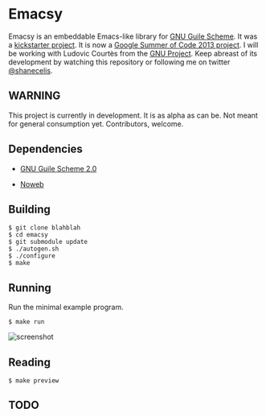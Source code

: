 Emacsy
======

Emacsy is an embeddable Emacs-like library for [GNU Guile
Scheme](http://www.gnu.org/software/guile/).  It was a [kickstarter
project](http://www.kickstarter.com/projects/568774734/emacsy-an-embeddable-emacs/?ref=kicktraq).
It is now a [Google Summer of Code 2013
project](https://google-melange.appspot.com/gsoc/proposal/review/google/gsoc2013/shanecelis/1).
I will be working with Ludovic Courtès from the [GNU
Project](http://www.gnu.org/gnu/thegnuproject.html).  Keep abreast of
its development by watching this repository or following me on twitter
[@shanecelis](https://twitter.com/shanecelis).

WARNING
-------

This project is currently in development.  It is as alpha as can be.
Not meant for general consumption yet.  Contributors, welcome.

Dependencies
------------

* [GNU Guile Scheme 2.0](http://www.gnu.org/software/guile/)

* [Noweb](http://www.cs.tufts.edu/~nr/noweb/)

Building
--------

    $ git clone blahblah
    $ cd emacsy
    $ git submodule update
    $ ./autogen.sh
    $ ./configure
    $ make

Running 
-------

Run the minimal example program. 

    $ make run

![screenshot](https://raw.github.com/shanecelis/emacsy/master/support/images/screenshot.png)

Reading 
-------

    $ make preview

TODO
----


